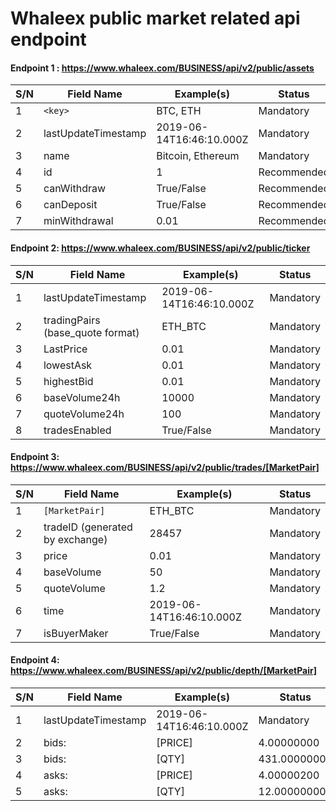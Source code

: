 

  Whaleex public market related api endpoint
  =================

  #### Endpoint 1 : https://www.whaleex.com/BUSINESS/api/v2/public/assets

  |S/N	|Field Name	|Example(s)	|Status|
  |----|----|----|----|
  |1	  |`<key>`	    |BTC, ETH	  | Mandatory|
  |2	  |	lastUpdateTimestamp	|2019-06-14T16:46:10.000Z	|Mandatory|
  |3	  |	name	|Bitcoin, Ethereum	|Mandatory  | 
  |4	  |	id    |1	                |Recommended|
  |5	  |	canWithdraw|	True/False	|Recommended|
  |6	  |	canDeposit |	True/False	|Recommended|
  |7	  |	minWithdrawal |	0.01	    |Recommended|


  #### Endpoint 2: https://www.whaleex.com/BUSINESS/api/v2/public/ticker

  |  S/N   | Field Name  |  Example(s)   | Status  |
  |  ----  | ----  |  ----  | ----  |
  |1	|lastUpdateTimestamp	|2019-06-14T16:46:10.000Z	|Mandatory|
  |2	|tradingPairs (base_quote format)	|ETH_BTC	|Mandatory|
  |3	|LastPrice	|0.01	|Mandatory|
  |4	|lowestAsk	|0.01	|Mandatory|
  |5	|highestBid	|0.01	|Mandatory|
  |6	|baseVolume24h	|10000	|Mandatory|
  |7	|quoteVolume24h	|100	|Mandatory|
  |8	|tradesEnabled	|True/False	|Mandatory|


  #### Endpoint 3: https://www.whaleex.com/BUSINESS/api/v2/public/trades/[MarketPair]

  |  S/N   | Field Name  |  Example(s)   | Status  |
  |  ----  | ----  |  ----  | ----  |
  |1	|`[MarketPair]`	|ETH_BTC	|Mandatory|
  |2	|tradeID (generated by exchange)	|28457	|Mandatory|
  |3	|price	|0.01	|Mandatory|
  |4	|baseVolume 	|50	|Mandatory|
  |5	|quoteVolume 	|1.2	|Mandatory|
  |6	|time	|2019-06-14T16:46:10.000Z	|Mandatory|
  |7	|isBuyerMaker	|True/False	|Mandatory|


  #### Endpoint 4: https://www.whaleex.com/BUSINESS/api/v2/public/depth/[MarketPair]

  |  S/N   | Field Name  |  Example(s)   | Status  |
  |  ----  | ----  |  ----  | ----  |
  |1	|lastUpdateTimestamp	|2019-06-14T16:46:10.000Z	|Mandatory|
  |2	|bids: |[PRICE]	|4.00000000	|Mandatory|
  |3	|bids: |[QTY]	|431.00000000	|Mandatory|
  |4	|asks: |[PRICE]	|4.00000200	|Mandatory|
  |5	|asks: |[QTY]	|12.00000000	|Mandatory|

